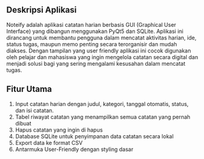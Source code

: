 ## Deskripsi Aplikasi
Noteify adalah aplikasi catatan harian berbasis GUI (Graphical User Interface) yang dibangun menggunakan PyQt5 dan SQLite. Aplikasi ini dirancang untuk membantu pengguna 
dalam mencatat aktivitas harian, ide, status tugas, maupun memo penting secara terorganisir dan mudah diakses. Dengan tampilan yang user friendly aplikasi ini cocok 
digunakan oleh pelajar dan mahasiswa yang ingin mengelola catatan secara digital dan menjadi solusi bagi yang sering mengalami kesusahan dalam mencatat tugas.
## Fitur Utama
1.	Input catatan harian dengan judul, kategori, tanggal otomatis, status, dan isi catatan.
2.	Tabel riwayat catatan yang menampilkan semua catatan yang pernah dibuat
3.	Hapus catatan yang ingin di hapus
4.	Database SQLite untuk penyimpanan data catatan secara lokal
5.	Export data ke format CSV
6.	Antarmuka User-Friendly dengan styling dasar 
